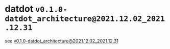 # datdot `v0.1.0-datdot_architecture@2021.12.02_2021.12.31`

see [v0.1.0-datdot_architecture@2021.12.02_2021.12.31](./v0.1.0-datdot_architecture@2021.12.02_2021.12.31/README.md)
